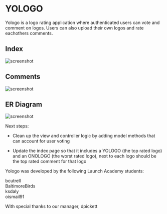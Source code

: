 YOLOGO
===================

Yologo is a logo rating application where authenticated users can vote and comment on logos. Users can also upload their own logos and rate eachothers comments.

Index
-------------------
![screenshot](http://i.imgur.com/aGHjNqq.png)

Comments
-------------------
![screenshot](http://i.imgur.com/5WVvQG2.png)

ER Diagram
-------------------
![screenshot](http://i.imgur.com/DLEwBbv.png)

Next steps:

+ Clean up the view and controller logic by adding model methods that can account for user voting

+ Update the index page so that it includes a YOLOGO (the top rated logo) and an ONOLOGO (the worst rated logo), next to each logo should be the top rated comment for that logo

Yologo was developed by the following Launch Academy students:

bcutrell      
BaltimoreBirds      
ksdaly      
oismail91       

With special thanks to our manager, dpickett


